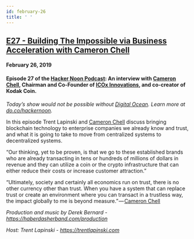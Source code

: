 ```yaml
---
id: february-26
title: ' '
---
```


<h2><a href="https://podcast.hackernoon.com/e/building-the-impossible-via-business-acceleration-with-cameron%c2%a0chell/">E27 - Building The Impossible via Business Acceleration with Cameron Chell</a></h2>
<h4>February 26, 2019</h4>

<h4><strong>Episode 27 of the <a href="https://podcast.hackernoon.com/">Hacker Noon Podcast</a>: An interview with <a href="https://medium.com/u/affa0b776153">Cameron Chell</a>, Chairman and Co-Founder of <a href="https://icoxinnovations.com/">ICOx Innovations</a>, and co-creator of Kodak Coin.</strong></h4>

<p>
<em>Today’s show would not be possible without <a href="https://do.co/2TTnFCL">Digital Ocean</a>. Learn more at <a href="https://do.co/2TTnFCL">do.co/hackernoon</a>.</em> 
</p>
In this episode Trent Lapinski and <a href="https://medium.com/u/affa0b776153">Cameron Chell</a> discuss bringing blockchain technology to enterprise companies we already know and trust, and what it is going to take to move from centralized systems to decentralized systems.
<p>
“Our thinking, yet to be proven, is that we go to these established brands who are already transacting in tens or hundreds of millions of dollars in revenue and they can utilize a coin or the crypto infrastructure that can either reduce their costs or increase customer attraction.”
</p>
“Ultimately, society and certainly all economics run on trust, there is no other currency other than trust. When you have a system that can replace trust or create an environment where you can transact in a trustless way, the impact globally to me is beyond measure.” — <a href="https://medium.com/u/affa0b776153">Cameron Chell</a>
<p>
<em>Production and music by Derek Bernard - <a href="https://haberdasherband.com/production">https://haberdasherband.com/production</a></em>
</p>
<em>Host: Trent Lapinski - <a href="https://www.youtube.com/redirect?q=https%3A%2F%2Ftrentlapinski.com&event=video_description&v=qKq-hi-AoH8&redir_token=yl-d2oX1VrQZk4haKt1ozUL9Q8l8MTU1MjUwNjc2OUAxNTUyNDIwMzY5">https://trentlapinski.com</a></em>